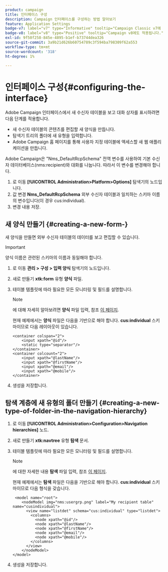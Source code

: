 ```yaml
---
product: campaign
title: 인터페이스 구성
description: Campaign 인터페이스를 구성하는 방법 알아보기
feature: Application Settings
badge-v7: label="v7" type="Informative" tooltip="Campaign Classic v7에 적용"
badge-v8: label="v8" type="Positive" tooltip="Campaign v8에도 적용됩니다."
exl-id: 9f50f258-845e-4895-b1ef-b73744dea326
source-git-commit: 3a9b21d626b60754789c3f594ba798309f62a553
workflow-type: tm+mt
source-wordcount: '318'
ht-degree: 1%

---
```


# 인터페이스 구성{#configuring-the-interface}



Adobe Campaign 인터페이스에서 새 수신자 테이블을 보고 대화 상자를 표시하려면 다음 단계를 적용합니다.

* 새 수신자 테이블의 콘텐츠를 편집할 새 양식을 만듭니다.
* 탐색기 트리의 폴더에 새 유형을 입력합니다.
* Adobe Campaign 홈 페이지를 통해 사용자 지정 테이블에 액세스할 새 웹 애플리케이션을 만듭니다.

Adobe Campaign은 &quot;Nms_DefaultRcpSchema&quot; 전역 변수를 사용하여 기본 수신자 데이터베이스(nms:recipient)와 대화를 나눕니다. 따라서 이 변수를 변경해야 합니다.

1. 로 이동 **[!UICONTROL Administration>Platform>Options]** 탐색기의 노드입니다.
1. 값 변경 **Nms_DefaultRcpSchema** 외부 수신자 테이블과 일치하는 스키마 이름의 변수입니다(이 경우 cus:individual).
1. 변경 내용 저장.

## 새 양식 만들기 {#creating-a-new-form-}

새 양식을 만들면 외부 수신자 테이블의 데이터를 보고 편집할 수 있습니다.

>[!IMPORTANT]
>
>양식 이름은 관련된 스키마의 이름과 동일해야 합니다.

1. 로 이동 **관리 > 구성 > 입력 양식** 탐색기의 노드입니다.
1. 새로 만들기 **xtk:form** 유형 **양식** 파일.
1. 테이블 템플릿에 따라 필요한 모든 모니터링 및 필드를 설명합니다.

   >[!NOTE]
   >
   >에 대해 자세히 알아보려면 **양식** 파일 입력, 참조 [이 페이지](../../configuration/using/identifying-a-form.md).

   현재 예제에서는 **양식** 파일은 다음을 기반으로 해야 합니다. **cus:individual** 스키마이므로 다음 레이아웃이 있습니다.

   ```
   <container colspan="2">
       <input xpath="@id"/>
       <static type="separator"/>
   </container>
   <container colcount="2">
       <input xpath="@lastName"/>
       <input xpath="@firstName"/>
       <input xpath="@email"/>
       <input xpath="@mobile"/>
   </container> 
   ```

1. 생성을 저장합니다.

## 탐색 계층에 새 유형의 폴더 만들기 {#creating-a-new-type-of-folder-in-the-navigation-hierarchy}

1. 로 이동 **[!UICONTROL Administration>Configuration>Navigation hierarchies]** 노드.
1. 새로 만들기 **xtk:navtree** 유형 **탐색** 문서.
1. 테이블 템플릿에 따라 필요한 모든 모니터링 및 필드를 설명합니다.

   >[!NOTE]
   >
   >에 대한 자세한 내용 **탐색** 파일 입력, 참조 [이 페이지](../../platform/using/adobe-campaign-explorer.md#about-navigation-hierarchy).

   현재 예제에서는 **탐색** 파일은 다음을 기반으로 해야 합니다. **cus:individual** 스키마이므로 다음 형식을 갖습니다.

   ```
    <model name="root">
       <nodeModel img="nms:usergrp.png" label="My recipient table" name="cusindividual">
         <view name="listdet" schema="cus:individual" type="listdet">
           <columns>
             <node xpath="@id"/>
             <node xpath="@lastName"/>
             <node xpath="@firstName"/>
             <node xpath="@email"/>
             <node xpath="@mobile"/>
           </columns>
         </view>
       </nodeModel>
   </model>
   ```

1. 생성을 저장합니다.
